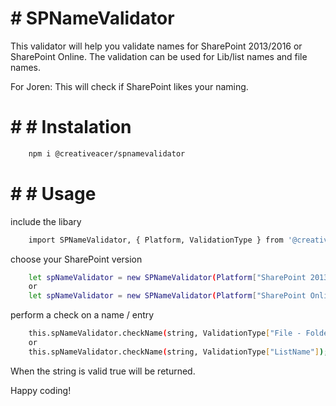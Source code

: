 # # SPNameValidator

This validator will help you validate names for SharePoint 2013/2016 or SharePoint Online.
The validation can be used for Lib/list names and file names.

For Joren: This will check if SharePoint likes your naming.

# # # Instalation
```bash
    npm i @creativeacer/spnamevalidator
```


# # # Usage

include the libary
```bash
    import SPNameValidator, { Platform, ValidationType } from '@creativeacer/spnamevalidator/SPNameValidator';
```

choose your SharePoint version
```bash
    let spNameValidator = new SPNameValidator(Platform["SharePoint 2013 - 2016"]);
    or
    let spNameValidator = new SPNameValidator(Platform["SharePoint Online"]);
```

perform a check on a name / entry 
```bash
    this.spNameValidator.checkName(string, ValidationType["File - Folder"]);
    or
    this.spNameValidator.checkName(string, ValidationType["ListName"]);
```

When the string is valid true will be returned.

Happy coding!

